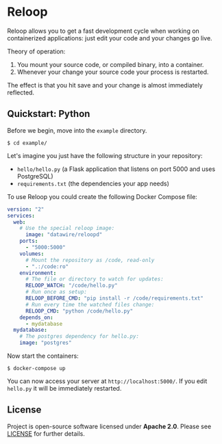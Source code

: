 # Reloop

Reloop allows you to get a fast development cycle when working on containerized applications: just edit your code and your changes go live.

Theory of operation:

1. You mount your source code, or compiled binary, into a container.
2. Whenever your change your source code your process is restarted.

The effect is that you hit save and your change is almost immediately reflected.


## Quickstart: Python

Before we begin, move into the `example` directory.

`$ cd example/`

Let's imagine you just have the following structure in your repository:

* `hello/hello.py` (a Flask application that listens on port 5000 and uses PostgreSQL)
* `requirements.txt` (the dependencies your app needs)

To use Reloop you could create the following Docker Compose file:

```yaml
version: "2"
services:
  web:
    # Use the special reloop image:
      image: "datawire/reloopd"
    ports:
      - "5000:5000"
    volumes:
      # Mount the repository as /code, read-only
      - ".:/code:ro"
    environment:
      # The file or directory to watch for updates:
      RELOOP_WATCH: "/code/hello.py"
      # Run once as setup:
      RELOOP_BEFORE_CMD: "pip install -r /code/requirements.txt"
      # Run every time the watched files change:
      RELOOP_CMD: "python /code/hello.py"
    depends_on:
      - mydatabase
  mydatabase:
    # The postgres dependency for hello.py:
    image: "postgres"
```

Now start the containers:

```console
$ docker-compose up
```

You can now access your server at `http://localhost:5000/`.
If you edit `hello.py` it will be immediately restarted.

## License

Project is open-source software licensed under **Apache 2.0**. Please see [LICENSE](LICENSE) for further details.
